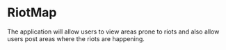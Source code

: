 # RiotMap
The application will allow users to view areas prone to riots and also allow users post areas where the riots are happening.
